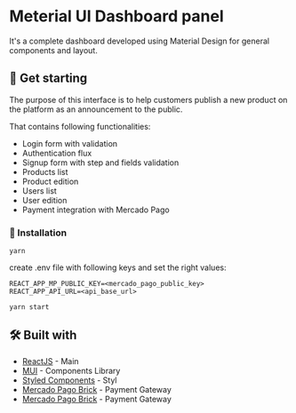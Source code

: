 # Meterial UI Dashboard panel

It's a complete dashboard developed using Material Design for general components and layout. 

## 🚀 Get starting

The purpose of this interface is to help customers publish a new product on the platform as an announcement to the public.

That contains following functionalities:
- Login form with validation
- Authentication flux
- Signup form with step and fields validation
- Products list
- Product edition
- Users list 
- User edition
- Payment integration with Mercado Pago 


### 🔧 Installation

```yarn```

create .env file with following keys and set the right values:
```
REACT_APP_MP_PUBLIC_KEY=<mercado_pago_public_key>
REACT_APP_API_URL=<api_base_url>
```

```yarn start```


## 🛠️ Built with

* [ReactJS](http://www.dropwizard.io/1.0.2/docs/) - Main
* [MUI](https://maven.apache.org/) - Components Library
* [Styled Components](https://rometools.github.io/rome/) - Styl
* [Mercado Pago Brick](https://rometools.github.io/rome/) - Payment Gateway
* [Mercado Pago Brick](https://rometools.github.io/rome/) - Payment Gateway

